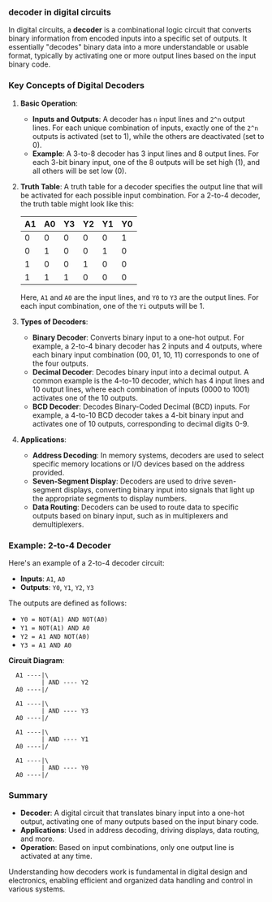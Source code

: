 ### decoder in digital circuits

In digital circuits, a **decoder** is a combinational logic circuit that converts binary information from encoded inputs into a specific set of outputs. It essentially "decodes" binary data into a more understandable or usable format, typically by activating one or more output lines based on the input binary code.

### **Key Concepts of Digital Decoders**

1. **Basic Operation**:
   - **Inputs and Outputs**: A decoder has `n` input lines and `2^n` output lines. For each unique combination of inputs, exactly one of the `2^n` outputs is activated (set to 1), while the others are deactivated (set to 0).
   - **Example**: A 3-to-8 decoder has 3 input lines and 8 output lines. For each 3-bit binary input, one of the 8 outputs will be set high (1), and all others will be set low (0).

2. **Truth Table**:
   A truth table for a decoder specifies the output line that will be activated for each possible input combination. For a 2-to-4 decoder, the truth table might look like this:

   | A1 | A0 | Y3 | Y2 | Y1 | Y0 |
   |----|----|----|----|----|----|
   | 0  | 0  | 0  | 0  | 0  | 1  |
   | 0  | 1  | 0  | 0  | 1  | 0  |
   | 1  | 0  | 0  | 1  | 0  | 0  |
   | 1  | 1  | 1  | 0  | 0  | 0  |

   Here, `A1` and `A0` are the input lines, and `Y0` to `Y3` are the output lines. For each input combination, one of the `Yi` outputs will be 1.

3. **Types of Decoders**:
   - **Binary Decoder**: Converts binary input to a one-hot output. For example, a 2-to-4 binary decoder has 2 inputs and 4 outputs, where each binary input combination (00, 01, 10, 11) corresponds to one of the four outputs.
   - **Decimal Decoder**: Decodes binary input into a decimal output. A common example is the 4-to-10 decoder, which has 4 input lines and 10 output lines, where each combination of inputs (0000 to 1001) activates one of the 10 outputs.
   - **BCD Decoder**: Decodes Binary-Coded Decimal (BCD) inputs. For example, a 4-to-10 BCD decoder takes a 4-bit binary input and activates one of 10 outputs, corresponding to decimal digits 0-9.

4. **Applications**:
   - **Address Decoding**: In memory systems, decoders are used to select specific memory locations or I/O devices based on the address provided.
   - **Seven-Segment Display**: Decoders are used to drive seven-segment displays, converting binary input into signals that light up the appropriate segments to display numbers.
   - **Data Routing**: Decoders can be used to route data to specific outputs based on binary input, such as in multiplexers and demultiplexers.

### **Example: 2-to-4 Decoder**

Here's an example of a 2-to-4 decoder circuit:

- **Inputs**: `A1`, `A0`
- **Outputs**: `Y0`, `Y1`, `Y2`, `Y3`

The outputs are defined as follows:
- `Y0 = NOT(A1) AND NOT(A0)`
- `Y1 = NOT(A1) AND A0`
- `Y2 = A1 AND NOT(A0)`
- `Y3 = A1 AND A0`

**Circuit Diagram**:
```
  A1 ----|\
         | AND ---- Y2
  A0 ----|/
  
  A1 ----|\
         | AND ---- Y3
  A0 ----|/

  A1 ----|\
         | AND ---- Y1
  A0 ----|/

  A1 ----|\
         | AND ---- Y0
  A0 ----|/
```

### **Summary**
- **Decoder**: A digital circuit that translates binary input into a one-hot output, activating one of many outputs based on the input binary code.
- **Applications**: Used in address decoding, driving displays, data routing, and more.
- **Operation**: Based on input combinations, only one output line is activated at any time.

Understanding how decoders work is fundamental in digital design and electronics, enabling efficient and organized data handling and control in various systems.